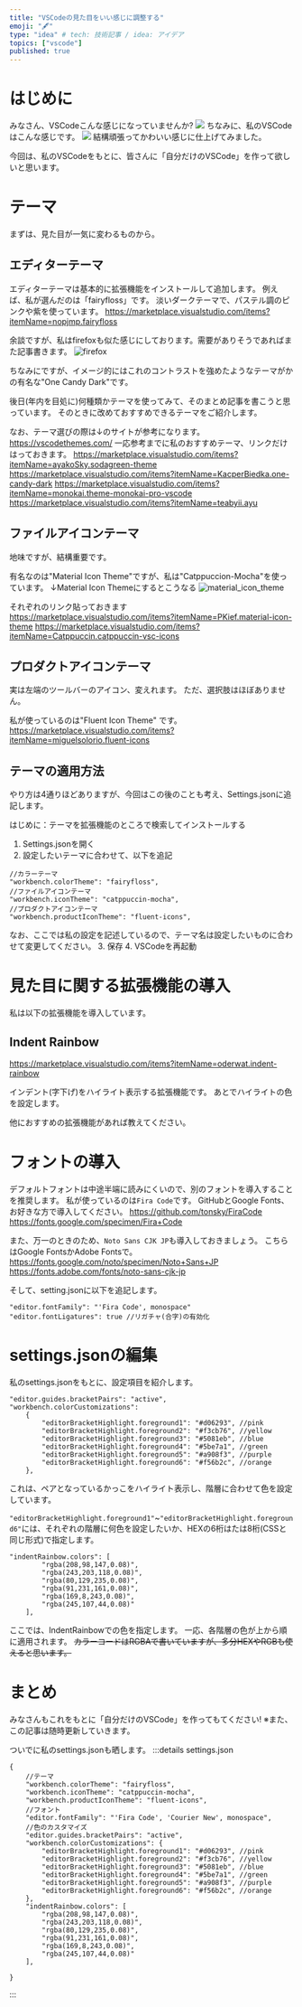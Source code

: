 ```yaml
---
title: "VSCodeの見た目をいい感じに調整する"
emoji: "🖋️"
type: "idea" # tech: 技術記事 / idea: アイデア
topics: ["vscode"]
published: true
---
```


# はじめに
みなさん、VSCodeこんな感じになっていませんか?
![](/images/vscode_article_1/vscode_before.png)
ちなみに、私のVSCodeはこんな感じです。
![](/images/vscode_article_1/my-vscode-v2.png)
結構頑張ってかわいい感じに仕上げてみました。

今回は、私のVSCodeをもとに、皆さんに「自分だけのVSCode」を作って欲しいと思います。

# テーマ

まずは、見た目が一気に変わるものから。

## エディターテーマ

エディターテーマは基本的に拡張機能をインストールして追加します。
例えば、私が選んだのは「fairyfloss」です。
淡いダークテーマで、パステル調のピンクや紫を使っています。
https://marketplace.visualstudio.com/items?itemName=nopjmp.fairyfloss

余談ですが、私はfirefoxも似た感じにしております。需要がありそうであればまた記事書きます。
![firefox](/images/vscode_article_1/firefox.png)

ちなみにですが、イメージ的にはこれのコントラストを強めたようなテーマがかの有名な"One Candy Dark"です。

後日(年内を目処に)何種類かテーマを使ってみて、そのまとめ記事を書こうと思っています。
そのときに改めておすすめできるテーマをご紹介します。

なお、テーマ選びの際は↓のサイトが参考になります。
https://vscodethemes.com/
一応参考までに私のおすすめテーマ、リンクだけはっておきます。
https://marketplace.visualstudio.com/items?itemName=ayakoSky.sodagreen-theme
https://marketplace.visualstudio.com/items?itemName=KacperBiedka.one-candy-dark
https://marketplace.visualstudio.com/items?itemName=monokai.theme-monokai-pro-vscode
https://marketplace.visualstudio.com/items?itemName=teabyii.ayu

## ファイルアイコンテーマ

地味ですが、結構重要です。

有名なのは"Material Icon Theme"ですが、私は"Catppuccion-Mocha"を使っています。
↓Material Icon Themeにするとこうなる
![material_icon_theme](/images/vscode_article_1/material.png)

それぞれのリンク貼っておきます
https://marketplace.visualstudio.com/items?itemName=PKief.material-icon-theme
https://marketplace.visualstudio.com/items?itemName=Catppuccin.catppuccin-vsc-icons

## プロダクトアイコンテーマ

実は左端のツールバーのアイコン、変えれます。
ただ、選択肢はほぼありません。

私が使っているのは"Fluent Icon Theme" です。
https://marketplace.visualstudio.com/items?itemName=miguelsolorio.fluent-icons

## テーマの適用方法

やり方は4通りほどありますが、今回はこの後のことも考え、Settings.jsonに追記します。

はじめに：テーマを拡張機能のところで検索してインストールする

1. Settings.jsonを開く
2. 設定したいテーマに合わせて、以下を追記

```json: settings.json
//カラーテーマ
"workbench.colorTheme": "fairyfloss",
//ファイルアイコンテーマ
"workbench.iconTheme": "catppuccin-mocha",
//プロダクトアイコンテーマ
"workbench.productIconTheme": "fluent-icons",
```
なお、ここでは私の設定を記述しているので、テーマ名は設定したいものに合わせて変更してください。
3. 保存
4. VSCodeを再起動

# 見た目に関する拡張機能の導入

私は以下の拡張機能を導入しています。

## Indent Rainbow

https://marketplace.visualstudio.com/items?itemName=oderwat.indent-rainbow

インデント(字下げ)をハイライト表示する拡張機能です。
あとでハイライトの色を設定します。

他におすすめの拡張機能があれば教えてください。

# フォントの導入

デフォルトフォントは中途半端に読みにくいので、別のフォントを導入することを推奨します。
私が使っているのは`Fira Code`です。
GitHubとGoogle Fonts、お好きな方で導入してください。
https://github.com/tonsky/FiraCode
https://fonts.google.com/specimen/Fira+Code

また、万一のときのため、`Noto Sans CJK JP`も導入しておきましょう。
こちらはGoogle FontsかAdobe Fontsで。
https://fonts.google.com/noto/specimen/Noto+Sans+JP
https://fonts.adobe.com/fonts/noto-sans-cjk-jp

そして、setting.jsonに以下を追記します。
```json: settings.json
"editor.fontFamily": "'Fira Code', monospace"
"editor.fontLigatures": true //リガチャ(合字)の有効化
```

# settings.jsonの編集

私のsettings.jsonをもとに、設定項目を紹介します。

```json: settings.json
"editor.guides.bracketPairs": "active",
"workbench.colorCustomizations":
    {
        "editorBracketHighlight.foreground1": "#d06293", //pink
        "editorBracketHighlight.foreground2": "#f3cb76", //yellow
        "editorBracketHighlight.foreground3": "#5081eb", //blue
        "editorBracketHighlight.foreground4": "#5be7a1", //green
        "editorBracketHighlight.foreground5": "#a908f3", //purple
        "editorBracketHighlight.foreground6": "#f56b2c", //orange
    },
```

これは、ペアとなっているかっこをハイライト表示し、階層に合わせて色を設定しています。

`"editorBracketHighlight.foreground1"`~`"editorBracketHighlight.foreground6"`には、それぞれの階層に何色を設定したいか、HEXの6桁はたは8桁(CSSと同じ形式)で指定します。

```json: settings.json
"indentRainbow.colors": [
        "rgba(208,98,147,0.08)",
        "rgba(243,203,118,0.08)",
        "rgba(80,129,235,0.08)",
        "rgba(91,231,161,0.08)",
        "rgba(169,8,243,0.08)",
        "rgba(245,107,44,0.08)"
    ],
```

ここでは、IndentRainbowでの色を指定します。
一応、各階層の色が上から順に適用されます。
~~カラーコードはRGBAで書いていますが、多分HEXやRGBも使えると思います。~~

# まとめ
みなさんもこれをもとに「自分だけのVSCode」を作ってもてください!
※また、この記事は随時更新していきます。

ついでに私のsettings.jsonも晒します。
:::details settings.json
```json: settings.json
{
    //テーマ
    "workbench.colorTheme": "fairyfloss",
    "workbench.iconTheme": "catppuccin-mocha",
    "workbench.productIconTheme": "fluent-icons",
    //フォント
    "editor.fontFamily": "'Fira Code', 'Courier New', monospace",
    //色のカスタマイズ
    "editor.guides.bracketPairs": "active",
    "workbench.colorCustomizations": {
        "editorBracketHighlight.foreground1": "#d06293", //pink
        "editorBracketHighlight.foreground2": "#f3cb76", //yellow
        "editorBracketHighlight.foreground3": "#5081eb", //blue
        "editorBracketHighlight.foreground4": "#5be7a1", //green
        "editorBracketHighlight.foreground5": "#a908f3", //purple
        "editorBracketHighlight.foreground6": "#f56b2c", //orange
    },
    "indentRainbow.colors": [
        "rgba(208,98,147,0.08)",
        "rgba(243,203,118,0.08)",
        "rgba(80,129,235,0.08)",
        "rgba(91,231,161,0.08)",
        "rgba(169,8,243,0.08)",
        "rgba(245,107,44,0.08)"
    ],

}
```
:::